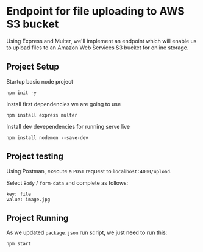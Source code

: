 # Endpoint for file uploading to AWS S3 bucket

Using Express and Multer, we'll implement an endpoint which will enable us to upload files to an Amazon Web Services S3 bucket for online storage.

## Project Setup

Startup basic node project

```
npm init -y
```

Install first dependencies we are going to use

```
npm install express multer
```

Install dev devependencies for running serve live

```
npm install nodemon --save-dev
```

## Project testing

Using Postman, execute a `POST` request to `localhost:4000/upload`.

Select `Body` / `form-data` and complete as follows:

```
key: file
value: image.jpg
```

## Project Running

As we updated `package.json` run script, we just need to run this:

```
npm start
```

